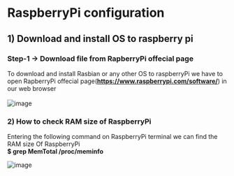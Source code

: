 # RaspberryPi configuration
## 1) Download and install OS to raspberry pi
###    Step-1  -> Download file from **RapberryPi offecial page**
  To download and install Rasbian or any other OS to raspberryPi we have to open RapberryPi offecial page(**https://www.raspberrypi.com/software/**) in our web browser
<br><br>
![image](https://user-images.githubusercontent.com/109785046/186624164-725758d2-b4e9-4388-8bf4-74fe8ce60925.png)


### 2) How to check RAM size of RaspberryPi

Entering the following command on RaspberryPi terminal we can find the RAM size Of RaspberryPi<br>
**$ grep MemTotal /proc/meminfo**
<br>

![image](https://user-images.githubusercontent.com/109785046/186573778-6074b628-e848-44bc-94fa-92f1d6ebb140.png)
